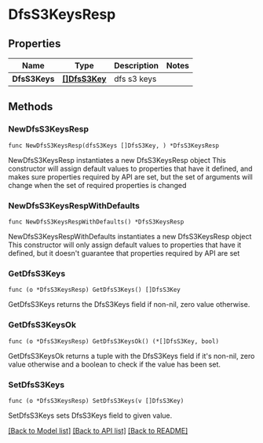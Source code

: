 # DfsS3KeysResp

## Properties

Name | Type | Description | Notes
------------ | ------------- | ------------- | -------------
**DfsS3Keys** | [**[]DfsS3Key**](DfsS3Key.md) | dfs s3 keys | 

## Methods

### NewDfsS3KeysResp

`func NewDfsS3KeysResp(dfsS3Keys []DfsS3Key, ) *DfsS3KeysResp`

NewDfsS3KeysResp instantiates a new DfsS3KeysResp object
This constructor will assign default values to properties that have it defined,
and makes sure properties required by API are set, but the set of arguments
will change when the set of required properties is changed

### NewDfsS3KeysRespWithDefaults

`func NewDfsS3KeysRespWithDefaults() *DfsS3KeysResp`

NewDfsS3KeysRespWithDefaults instantiates a new DfsS3KeysResp object
This constructor will only assign default values to properties that have it defined,
but it doesn't guarantee that properties required by API are set

### GetDfsS3Keys

`func (o *DfsS3KeysResp) GetDfsS3Keys() []DfsS3Key`

GetDfsS3Keys returns the DfsS3Keys field if non-nil, zero value otherwise.

### GetDfsS3KeysOk

`func (o *DfsS3KeysResp) GetDfsS3KeysOk() (*[]DfsS3Key, bool)`

GetDfsS3KeysOk returns a tuple with the DfsS3Keys field if it's non-nil, zero value otherwise
and a boolean to check if the value has been set.

### SetDfsS3Keys

`func (o *DfsS3KeysResp) SetDfsS3Keys(v []DfsS3Key)`

SetDfsS3Keys sets DfsS3Keys field to given value.



[[Back to Model list]](../README.md#documentation-for-models) [[Back to API list]](../README.md#documentation-for-api-endpoints) [[Back to README]](../README.md)


